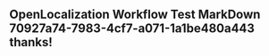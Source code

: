 <properties
ms.topic="hero-topic"
ms.test1="hero-topic"
ms.test2="test"/>

## OpenLocalization Workflow Test MarkDown 70927a74-7983-4cf7-a071-1a1be480a443 thanks!
